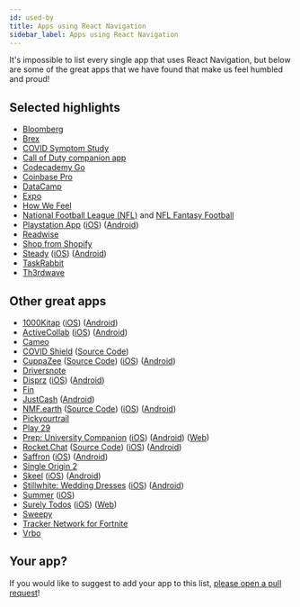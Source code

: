 ```yaml
---
id: used-by
title: Apps using React Navigation
sidebar_label: Apps using React Navigation
---
```


It's impossible to list every single app that uses React Navigation, but below are some of the great apps that we have found that make us feel humbled and proud!

## Selected highlights

- [Bloomberg](https://www.bloombergapps.com/app/bloomberg/)
- [Brex](https://brex.com/mobile/)
- [COVID Symptom Study](https://covid.joinzoe.com/)
- [Call of Duty companion app](https://www.callofduty.com/app)
- [Codecademy Go](https://www.codecademy.com/mobile-app-download)
- [Coinbase Pro](https://pro.coinbase.com/)
- [DataCamp](https://www.datacamp.com/mobile/)
- [Expo](https://expo.io/client)
- [How We Feel](https://howwefeel.org/)
- [National Football League (NFL)](https://itunes.apple.com/app/nfl/id389781154) and [NFL Fantasy Football](https://apps.apple.com/us/app/nfl-fantasy-football/id876054082)
- [Playstation App](https://www.playstation.com/en-ca/playstation-app/) ([iOS](https://apps.apple.com/us/app/playstation-app/id410896080)) ([Android](https://play.google.com/store/apps/details?id=com.scee.psxandroid&hl=en_CA&gl=US))
- [Readwise](https://readwise.io/)
- [Shop from Shopify](https://www.shopify.com/shop)
- [Steady](https://steadyapp.com/) ([iOS](https://apps.apple.com/us/app/id1339259265)) ([Android](https://play.google.com/store/apps/details?id=com.steady.steadyapp.com))
- [TaskRabbit](https://apps.apple.com/ca/app/taskrabbit-handyman-more/id374165361)
- [Th3rdwave](https://www.th3rdwave.coffee/)

## Other great apps

- [1000Kitap](https://1000kitap.com/) ([iOS](https://apps.apple.com/tr/app/1000kitap/id1319837589?l=tr)) ([Android](https://play.google.com/store/apps/details?id=com.binkitap.android&hl=en))
- [ActiveCollab](https://activecollab.com/) ([iOS](https://apps.apple.com/us/app/activecollab-work-management/id1509421965)) ([Android](https://play.google.com/store/apps/details?id=com.activecollab.mobile))
- [Cameo](https://apps.apple.com/us/app/cameo-personal-celeb-videos/id1258311581)
- [COVID Shield](https://www.covidshield.app/) ([Source Code](https://github.com/CovidShield/mobile))
- [CuppaZee](https://www.cuppazee.app/) ([Source Code](https://github.com/CuppaZee/CuppaZee)) ([iOS](https://apps.apple.com/us/app/cuppazee/id1514563308)) ([Android](https://play.google.com/store/apps/details?id=uk.cuppazee.paper))
- [Driversnote](https://www.driversnote.com/)
- [Disprz](https://www.disprz.com/) ([iOS](https://apps.apple.com/us/app/disprz/id1458716803#?platform=iphone)) ([Android](https://play.google.com/store/apps/details?id=com.disprz&hl=en_IN&gl=US))
- [Fin](https://tryfin.app/)
- [JustCash](https://justcash.app/) ([Android](https://play.google.com/store/apps/details?id=com.justcash&hl=en&gl=US))
- [NMF.earth](https://nmf.earth/) ([Source Code](https://github.com/NMF-earth/nmf-app)) ([iOS](https://apps.apple.com/us/app/nmf-earth/id1494561829)) ([Android](https://play.google.com/store/apps/details?id=nmf.earth))
- [Pickyourtrail](https://apps.apple.com/us/app/pickyourtrail/id1400253672)
- [Play 29](https://apps.apple.com/us/app/play-29/id1550659960)
- [Prep: University Companion](https://prep.surf) ([iOS](http://tiny.cc/q4lliz)) ([Android](http://tiny.cc/14lliz)) ([Web](https://app.prep.surf/))
- [Rocket.Chat](https://rocket.chat/) ([Source Code](https://github.com/RocketChat/Rocket.Chat.ReactNative)) ([iOS](https://apps.apple.com/us/app/rocket-chat/id1148741252)) ([Android](https://play.google.com/store/apps/details?id=chat.rocket.android))
- [Saffron](https://www.mysaffronapp.com/) ([iOS](https://apps.apple.com/us/app/saffron-your-digital-cookbook/id1438683531)) ([Android](https://play.google.com/store/apps/details?id=com.awad.saffron))
- [Single Origin 2](https://singleoriginapp.com/)
- [Skeel](https://www.skeelapp.com/) ([iOS](https://apps.apple.com/fr/app/skeel-qui-est-le-meilleur/id1292404366)) ([Android](https://play.google.com/store/apps/details?id=com.skeelofficial.reactnativeclient))
- [Stillwhite: Wedding Dresses](https://www.stillwhite.com/) ([iOS](https://apps.apple.com/us/app/stillwhite-wedding-dresses/id1483180828)) ([Android](https://play.google.com/store/apps/details?id=com.stillwhite.app))
- [Summer](https://www.summerapp.com/) ([iOS](https://apps.apple.com/app/apple-store/id1512328590?pt=118010433))
- [Surely Todos](https://www.surelytodo.com/) ([iOS](https://apps.apple.com/us/app/surely/id1586633713)) ([Web](https://www.surelytodo.com/))
- [Sweepy](https://sweepy.app/)
- [Tracker Network for Fortnite](https://apps.apple.com/us/app/tracker-network-for-fortnite/id1287696482)
- [Vrbo](https://www.vrbo.com/mobile/)

## Your app?

If you would like to suggest to add your app to this list, [please open a pull request](https://github.com/react-navigation/website)!
